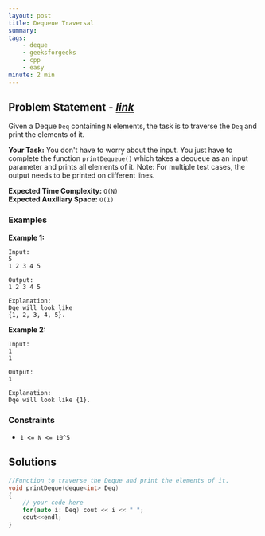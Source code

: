 ```yaml
---
layout: post
title: Dequeue Traversal              
summary:
tags:
    - deque
    - geeksforgeeks
    - cpp
    - easy
minute: 2 min
---
```


## Problem Statement - [*link*](https://practice.geeksforgeeks.org/problems/dequeue-traversal/0/?track=DSASP-Deque&batchId=154)  

Given a Deque `Deq` containing `N` elements, the task is to traverse the `Deq` and print the elements of it. 


**Your Task:** 
You don't have to worry about the input. You just have to complete the function `printDequeue()` which takes a dequeue as an input parameter and prints all elements of it.
Note: For multiple test cases, the output needs to be printed on different lines.


**Expected Time Complexity:** `O(N)`            
**Expected Auxiliary Space:** `O(1)` 


### Examples

**Example 1:**   
```
Input: 
5
1 2 3 4 5

Output: 
1 2 3 4 5

Explanation: 
Dqe will look like 
{1, 2, 3, 4, 5}. 
```


**Example 2:**   
```
Input:
1
1

Output: 
1

Explanation: 
Dqe will look like {1}.

```


### Constraints

+ `1 <= N <= 10^5`

## Solutions

```cpp
//Function to traverse the Deque and print the elements of it.
void printDeque(deque<int> Deq)
{
    // your code here
    for(auto i: Deq) cout << i << " ";
    cout<<endl;
} 
```

